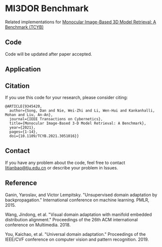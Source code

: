 # MI3DOR Benchmark
Related implementations for [Monocular Image-Based 3D Model Retrieval: A Benchmark (TCYB)](https://ieeexplore.ieee.org/document/9345420)


## Code
Code will be updated after paper accepted.

## Application

## Citation
If you use this code for your research, please consider citing:
```
@ARTICLE{9345420,
  author={Song, Dan and Nie, Wei-Zhi and Li, Wen-Hui and Kankanhalli, Mohan and Liu, An-An},
  journal={IEEE Transactions on Cybernetics}, 
  title={Monocular Image-Based 3-D Model Retrieval: A Benchmark}, 
  year={2021},
  pages={1-14},
  doi={10.1109/TCYB.2021.3051016}}
```
## Contact
If you have any problem about the code, feel free to contact litianbao@tju.edu.cn or describe your problem in Issues.

## Reference

Ganin, Yaroslav, and Victor Lempitsky. "Unsupervised domain adaptation by backpropagation." International conference on machine learning. PMLR, 2015.

Wang, Jindong, et al. "Visual domain adaptation with manifold embedded distribution alignment." Proceedings of the 26th ACM international conference on Multimedia. 2018.

You, Kaichao, et al. "Universal domain adaptation." Proceedings of the IEEE/CVF conference on computer vision and pattern recognition. 2019.
